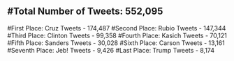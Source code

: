 #Total Number of Tweets: 552,095 
---
#First Place: Cruz Tweets - 174,487
#Second Place: Rubio Tweets - 147,344
#Third Place: Clinton Tweets - 99,358
#Fourth Place: Kasich Tweets - 70,121
#Fifth Place: Sanders Tweets - 30,028
#Sixth Place: Carson Tweets - 13,161
#Seventh Place: Jeb! Tweets - 9,426
#Last Place: Trump Tweets - 8,174
